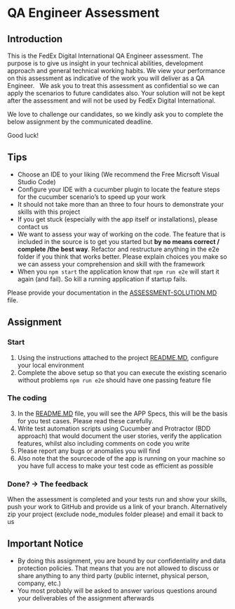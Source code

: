 
# QA Engineer Assessment

## Introduction

This is the FedEx Digital International QA Engineer assessment. The purpose is to give us
insight in your technical abilities, development approach and general technical
working habits. We view your performance on this assessment as indicative of
the work you will deliver as a QA Engineer.
 
We ask you to treat this assessment as confidential so we can apply the scenarios to
future candidates also. Your solution will not be kept after the assessment and
will not be used by FedEx Digital International.

We love to challenge our candidates, so we kindly ask you to complete the below assignment
by the communicated deadline.

Good luck!

## Tips

* Choose an IDE to your liking (We recommend the Free Micrsoft Visual Studio Code)
* Configure your IDE with a cucumber plugin to locate the feature steps for the cucumber scenario’s to speed up your work
* It should not take more than an three to four hours to demonstrate your skills with this project
* If you get stuck (especially with the app itself or installations), please contact us
* We want to assess your way of working on the code. The feature that is included in the source is to get you started but __by no means correct / complete /the best way__. Refactor and restructure anything in the e2e folder if you think that works better. Please explain choices you make so we can assess your comprehension and skill with the framework
* When you `npm start` the application know that `npm run e2e` will start it again (and fail). So kill a running application if startup fails.

Please provide your documentation in the [ASSESSMENT-SOLUTION.MD](./ASSESSMENT-SOLUTION.MD) file.

## Assignment 

### Start

1. Using the instructions attached to the project [README.MD](./README.md), configure your local environment
2. Complete the above setup so that you can execute the existing scenario without problems `npm run e2e` should have one passing feature file

### The coding

3. In the [README.MD](./README.md) file, you will see the APP Specs, this will be the basis for you test cases. Please read these carefully.
4. Write test automation scripts using Cucumber and Protractor (BDD approach) that would document the user stories, verify the application features, whilst also including comments on code you write
5. Please report any bugs or anomalies you will find
6. Also note that the sourcecode of the app is running on your machine so you have full access to make your test code as efficient as possible

### Done? -> The feedback

When the assessment is completed and your tests run and show your skills, push your work to GitHub and provide us a link of your branch. Alternatively zip your project (exclude node_modules folder please) and email it back to us

## Important Notice

* By doing this assignment, you are bound by our confidentiality and data protection policies. That means that you are not allowed to discuss or share anything to any third party (public internet, physical person, company, etc.)
* You most probably will be asked to answer various questions around your deliverables of the assignment afterwards
